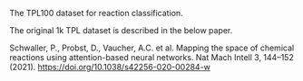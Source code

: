 The TPL100 dataset for reaction classification.

The original 1k TPL dataset is described in the below paper.

Schwaller, P., Probst, D., Vaucher, A.C. et al. Mapping the space of chemical reactions using attention-based neural networks. Nat Mach Intell 3, 144–152 (2021). https://doi.org/10.1038/s42256-020-00284-w